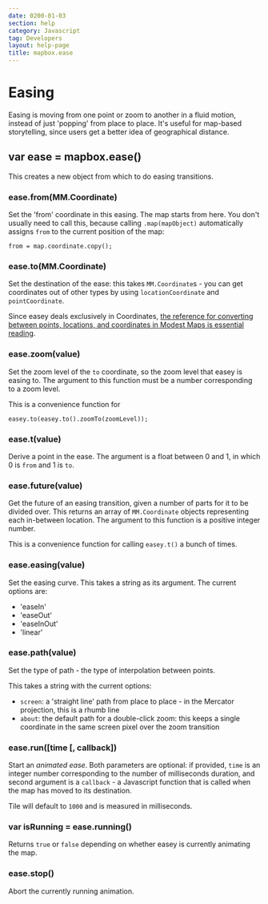 ```yaml
---
date: 0200-01-03
section: help
category: Javascript
tag: Developers
layout: help-page
title: mapbox.ease
---
```


# Easing

Easing is moving from one point or zoom to another in a fluid motion, instead of just 'popping' from
place to place. It's useful for map-based storytelling, since users get a better idea of geographical
distance.

## var ease = mapbox.ease()

This creates a new object from which to do easing transitions.

### ease.from(MM.Coordinate)

Set the 'from' coordinate in this easing. The map starts from here. You don't usually need to call this, because calling `.map(mapObject)` automatically assigns `from` to the current position of the map:

    from = map.coordinate.copy();

### ease.to(MM.Coordinate)

Set the destination of the ease: this takes `MM.Coordinate`s - you can get coordinates out of other types by using `locationCoordinate` and `pointCoordinate`.

Since easey deals exclusively in Coordinates, [the reference for converting between points, locations, and coordinates in Modest Maps is essential reading](https://github.com/stamen/modestmaps-js/wiki/Point,-Location,-and-Coordinate).

### ease.zoom(value)

Set the zoom level of the `to` coordinate, so the zoom level that easey is easing to. The argument to this
function must be a number corresponding to a zoom level.

This is a convenience function for

    easey.to(easey.to().zoomTo(zoomLevel));

### ease.t(value)

Derive a point in the ease. The argument is a float between 0 and 1, in which 0 is `from` and 1 is `to`.

### ease.future(value)

Get the future of an easing transition, given a number of parts for it to be divided over.
This returns an array of `MM.Coordinate` objects representing each in-between location.
The argument to this function is a positive integer number.

This is a convenience function for calling `easey.t()` a bunch of times.

### ease.easing(value)

Set the easing curve. This takes a string as its argument. The current options are:

* 'easeIn'
* 'easeOut'
* 'easeInOut'
* 'linear'

### ease.path(value)

Set the type of path - the type of interpolation between points.

This takes a string with the current options:

* `screen`: a 'straight line' path from place to place - in the Mercator projection, this is a rhumb line
* `about`: the default path for a double-click zoom: this keeps a single coordinate in the same screen pixel over the zoom transition

### ease.run([time [, callback])

Start an _animated ease_. Both parameters are optional: if provided, `time` is
an integer number corresponding to the number of milliseconds duration,
and second argument is a `callback` - a Javascript function that
is called when the map has moved to its destination.

Tile will default to `1000` and is measured in milliseconds.

### var isRunning = ease.running()

Returns `true` or `false` depending on whether easey is currently animating the map.

### ease.stop()

Abort the currently running animation.
